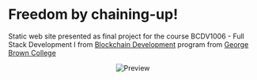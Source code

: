 # Freedom by chaining-up!

Static web site presented as final project for the course BCDV1006 - Full Stack Development I from [Blockchain Development](https://www.georgebrown.ca/programs/blockchain-development-program-t175/) program from [George Brown College](https://www.georgebrown.ca)

<div align="center">

<!-- ![Preview](https://drive.google.com/uc?export=view&id=1COyMhwCT0yFD5BNxtNr3ZJzTXHIDF34I) -->

![Preview](https://raw.githubusercontent.com/LorranSutter/Freedom-by-chaining-up/master/site_preview.gif)

</div>
